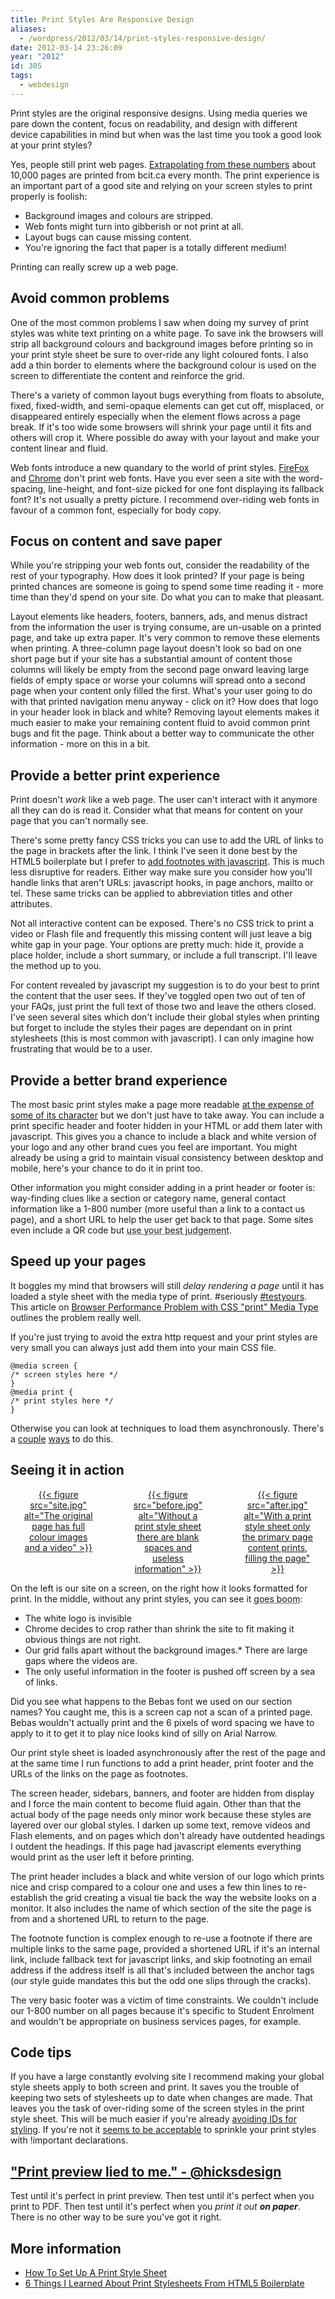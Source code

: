 ```yaml
---
title: Print Styles Are Responsive Design
aliases:
  - /wordpress/2012/03/14/print-styles-responsive-design/
date: 2012-03-14 23:26:09
year: "2012"
id: 305
tags:
  - webdesign
---
```


Print styles are the original responsive designs. Using media queries we pare down the content, focus on readability, and design with different device capabilities in mind but when was the last time you took a good look at your print styles?

Yes, people still print web pages. [Extrapolating from these numbers](http://devblog.xing.com/frontend/monitor-webpage-printouts/) about 10,000 pages are printed from bcit.ca every month. The print experience is an important part of a good site and relying on your screen styles to print properly is foolish:

* Background images and colours are stripped.
* Web fonts might turn into gibberish or not print at all.
* Layout bugs can cause missing content.
* You're ignoring the fact that paper is a totally different medium!

Printing can really screw up a web page.

## Avoid common problems

One of the most common problems I saw when doing my survey of print styles was white text printing on a white page. To save ink the browsers will strip all background colours and background images before printing so in your print style sheet be sure to over-ride any light coloured fonts. I also add a thin border to elements where the background colour is used on the screen to differentiate the content and reinforce the grid.

There's a variety of common layout bugs everything from floats to absolute, fixed, fixed-width, and semi-opaque elements can get cut off, misplaced, or disappeared entirely especially when the element flows across a page break. If it's too wide some browsers will shrink your page until it fits and others will crop it. Where possible do away with your layout and make your content linear and fluid.

Web fonts introduce a new quandary to the world of print styles. [FireFox](https://bugzilla.mozilla.org/show_bug.cgi?id=468568) and [Chrome](http://code.google.com/p/chromium/issues/detail?id=98011) don't print web fonts. Have you ever seen a site with the word-spacing, line-height, and font-size picked for one font displaying its fallback font? It's not usually a pretty picture. I recommend over-riding web fonts in favour of a common font, especially for body copy.

## Focus on content and save paper

While you're stripping your web fonts out, consider the readability of the rest of your typography. How does it look printed? If your page is being printed chances are someone is going to spend some time reading it - more time than they'd spend on your site. Do what you can to make that pleasant.

Layout elements like headers, footers, banners, ads, and menus distract from the information the user is trying consume, are un-usable on a printed page, and take up extra paper.  It's very common to remove these elements when printing. A three-column page layout doesn't look so bad on one short page but if your site has a substantial amount of content those columns will likely be empty from the second page onward leaving large fields of empty space or worse your columns will spread onto a second page when your content only filled the first. What's your user going to do with that printed navigation menu anyway - click on it? How does that logo in your header look in black and white? Removing layout elements makes it much easier to make your remaining content fluid to avoid common print bugs and fit the page. Think about a better way to communicate the other information - more on this in a bit.

## Provide a better print experience

Print doesn't _work_ like a web page. The user can't interact with it anymore all they can do is read it. Consider what that means for content on your page that you can't normally see.

There's some pretty fancy CSS tricks you can use to add the URL of links to the page in brackets after the link. I think I've seen it done best by the <a hef="http://html5boilerplate.com/">HTML5 boilerplate</a> but I prefer to [add footnotes with javascript](http://www.alistapart.com/articles/improvingprint/). This is much less disruptive for readers. Either way make sure you consider how you'll handle links that aren't URLs: javascript hooks, in page anchors, mailto or tel. These same tricks can be applied to abbreviation titles and other attributes.

Not all interactive content can be exposed. There's no CSS trick to print a video or Flash file and frequently this missing content will just leave a big white gap in your page. Your options are pretty much: hide it, provide a place holder, include a short summary, or include a full transcript. I'll leave the method up to you.

For content revealed by javascript my suggestion is to do your best to print the content that the user sees. If they've toggled open two out of ten of your FAQs, just print the full text of those two and leave the others closed. I've seen several sites which don't include their global styles when printing but forget to include the styles their pages are dependant on in print stylesheets (this is most common with javascript). I can only imagine how frustrating that would be to a user.

## Provide a better brand experience

The most basic print styles make a page more readable [at the expense of some of its character](http://evolt.org/ResponsiveWebAndPrint) but we don't just have to take away. You can include a print specific header and footer hidden in your HTML or add them later with javascript. This gives you a chance to include a black and white version of your logo and any other brand cues you feel are important. You might already be using a grid to maintain visual consistency between desktop and mobile, here's your chance to do it in print too.

Other information you might consider adding in a print header or footer is: way-finding clues like a section or category name, general contact information like a 1-800 number (more useful than a link to a contact us page), and a short URL to help the user get back to that page. Some sites even include a QR code but <abbr title="don't do it">use your best judgement</abbr>.

## Speed up your pages

It boggles my mind that browsers will still _delay rendering a page_ until it has loaded a style sheet with the media type of print. #seriously [#testyours](http://www.phpied.com/files/css-loading/print.php). This article on [Browser Performance Problem with CSS "print" Media Type](http://zoompf.com/blog/2009/12/browser-performance-problem-with-css-print-media-type) outlines the problem really well.

If you're just trying to avoid the extra http request and your print styles are very small you can always just add them into your main CSS file.

```
@media screen {
/* screen styles here */
}
@media print {
/* print styles here */
}
```

Otherwise you can look at techniques to load them asynchronously. There's a [couple](https://web.archive.org/web/20120318141226/http://www.duncanmcdougall.co.uk:80/delay-loading-the-print-stylesheet) [ways](http://www.duncanmcdougall.co.uk/articles/delay-loading-print-stylesheet.html) to do this.

## Seeing it in action

<div style="text-align:center;margin:1em;">
    <span style="width:25%;display:inline-block;padding-right:11%;vertical-align:top;">
        <a href="https://www.flickr.com/photos/stephaniehobson/6836645818/">{{< figure src="site.jpg" alt="The original page has full colour images and a video" >}}</a>
    </span>
    <span style="width:25%;display:inline-block;padding-right:11%;vertical-align:top;">
        <a href="https://www.flickr.com/photos/stephaniehobson/6836681816//">{{< figure src="before.jpg" alt="Without a print style sheet there are blank spaces and useless information" >}}</a>
    </span>
    <span style="width:25%;display:inline-block;vertical-align:top;">
        <a href="https://www.flickr.com/photos/stephaniehobson/6836645794/">{{< figure src="after.jpg" alt="With a print style sheet only the primary page content prints, filling the page" >}}</a>
    </span>
</div>

On the left is our site on a screen, on the right how it looks formatted for print. In the middle, without any print styles, you can see it <abbr title="has a number of problems">goes boom</abbr>:

* The white logo is invisible
* Chrome decides to crop rather than shrink the site to fit making it obvious things are not right.
* Our grid falls apart without the background images.*   There are large gaps where the videos are.
* The only useful information in the footer is pushed off screen by a sea of links.

Did you see what happens to the Bebas font we used on our section names? You caught me, this is a screen cap not a scan of a printed page. Bebas wouldn't actually print and the 6 pixels of word spacing we have to apply to it to get it to play nice looks kind of silly on Arial Narrow.

Our print style sheet is loaded asynchronously after the rest of the page and at the same time I run functions to add a print header, print footer and the URLs of the links on the page as footnotes.

The screen header, sidebars, banners, and footer are hidden from display and I force the main content to become fluid again. Other than that the  actual body of the page needs only minor work because these styles are layered over our global styles. I darken up some text, remove videos and Flash elements, and on pages which don't already have outdented headings I outdent the headings. If this page had javascript elements everything would print as the user left it before printing.

The print header includes a black and white version of our logo which prints nice and crisp compared to a colour one and uses a few thin lines to re-establish the grid creating a visual tie back the way the website looks on a monitor. It also includes the name of which section of the site the page is from and a shortened URL to return to the page.

The footnote function is complex enough to re-use a footnote if there are multiple links to the same page, provided a shortened URL if it's an internal link, include fallback text for javascript links, and skip footnoting an email address if the address itself is all that's included between the anchor tags (our style guide mandates this but the odd one slips through the cracks).

The very basic footer was a victim of time constraints. We couldn't include our 1-800 number on all pages because it's specific to Student Enrolment and wouldn't be appropriate on business services pages, for example.

## Code tips

If you have a large constantly evolving site I recommend making your global style sheets apply to both screen and print. It saves you the trouble of keeping two sets of stylesheets up to date when changes are made. That leaves you the task of over-riding some of the screen styles in the print style sheet. This will be much easier if you're already [avoiding IDs for styling](http://oli.jp/2011/ids/). If you're not it [seems to be acceptable](http://coding.smashingmagazine.com/2010/11/02/the-important-css-declaration-how-and-when-to-use-it/) to sprinkle your print styles with !important declarations.

## ["Print preview lied to me." - @hicksdesign](https://twitter.com/#!/Hicksdesign/status/12243956069)

Test until it's perfect in print preview.
Then test until it's perfect when you print to PDF.
Then test until it's perfect when you _print it out **on paper**_.
There is no other way to be sure you've got it right.

## More information

* [How To Set Up A Print Style Sheet](http://coding.smashingmagazine.com/2011/11/24/how-to-set-up-a-print-style-sheet/)
* [6 Things I Learned About Print Stylesheets From HTML5 Boilerplate](http://designshack.net/articles/css/6-thinks-i-learned-about-print-stylesheets-from-html5-boilerplate/)
